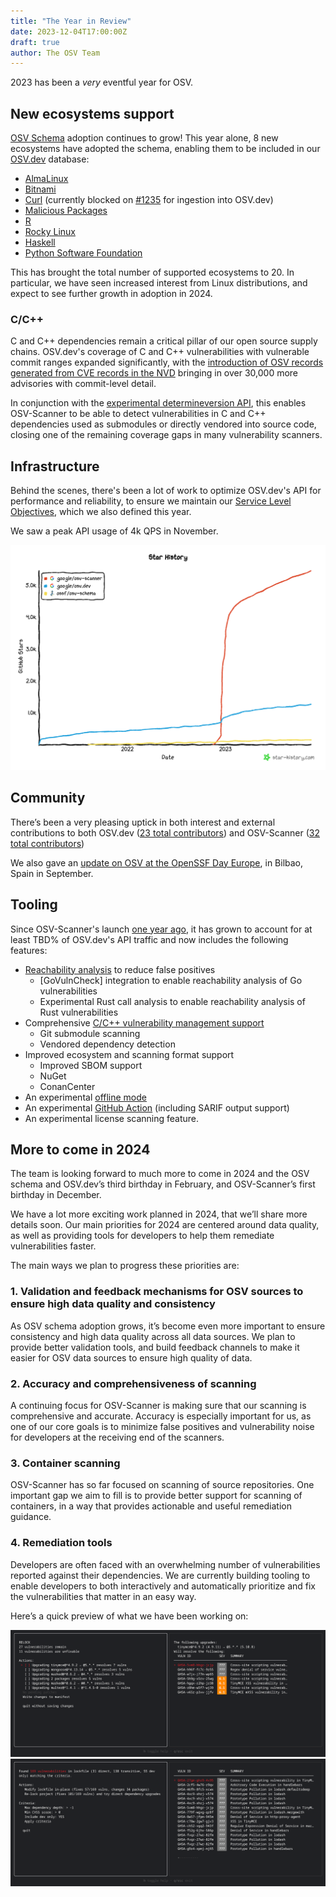 ```yaml
---
title: "The Year in Review"
date: 2023-12-04T17:00:00Z
draft: true
author: The OSV Team
---
```

2023 has been a *very* eventful year for OSV.

## New ecosystems support

[OSV Schema](https://github.com/ossf/osv-schema) adoption continues to grow!
This year alone, 8 new ecosystems have adopted the schema, enabling them to be
included in our [OSV.dev](https://osv.dev/list) database:

* [AlmaLinux](https://osv.dev/blog/posts/almalinux-and-rocky-linux-join-osv/)
* [Bitnami](https://github.com/bitnami/vulndb)
* [Curl](https://curl.se/docs/vuln.json) (currently blocked on [#1235](https://github.com/google/osv.dev/issues/1235) for ingestion into OSV.dev)
* [Malicious Packages](https://openssf.org/blog/2023/10/12/introducing-openssfs-malicious-packages-repository/)
* [R](https://github.com/RConsortium/r-advisory-database)
* [Rocky Linux](https://osv.dev/blog/posts/almalinux-and-rocky-linux-join-osv/)
* [Haskell](https://github.com/haskell/security-advisories)
* [Python Software Foundation](https://discuss.python.org/t/the-python-software-foundation-has-been-authorized-by-the-cve-program-as-a-cve-numbering-authority-cna/32561/3)

This has brought the total number of supported ecosystems to 20. In particular,
we have seen increased interest from Linux distributions, and expect to see
further growth in adoption in 2024.

### C/C++

C and C++ dependencies remain a critical pillar of our open source supply
chains. OSV.dev's coverage of C and C++ vulnerabilities with vulnerable commit
ranges expanded significantly, with the [introduction of OSV records generated
from CVE records in the
NVD](https://osv.dev/blog/posts/introducing-broad-c-c++-support/) bringing in
over 30,000 more advisories with commit-level detail.

In conjunction with the [experimental determineversion
API](https://osv.dev/blog/posts/using-the-determineversion-api/), this enables
OSV-Scanner to be able to detect vulnerabilities in C and C++ dependencies used
as submodules or directly vendored into source code, closing one of the
remaining coverage gaps in many vulnerability scanners.

## Infrastructure

Behind the scenes, there's been a lot of work to optimize OSV.dev's API for
performance and reliability, to ensure we maintain our [Service Level
Objectives](https://google.github.io/osv.dev/faq/#what-are-osvs-service-level-objectives-slos),
which we also defined this year.

We saw a peak API usage of 4k QPS in November.

![Image shows the GitHub star history for all OSV-related GitHub repositories taken at November 17, 2023](star-history-20231117.png "GitHub star history for all OSV repos, as at 2023/11/17")

## Community

There’s been a very pleasing uptick in both interest and external contributions
to both OSV.dev ([23 total contributors](https://github.com/google/osv.dev/graphs/contributors?from=2023-01-01&to=2023-12-31&type=c)) and OSV-Scanner ([32 total contributors](https://github.com/google/osv-scanner/graphs/contributors?from=2023-01-01&to=2023-12-31&type=c))

We also gave an [update on OSV at the OpenSSF Day Europe](https://www.youtube.com/watch?v=WvMXsm_BEf4), in Bilbao, Spain in
September.

## Tooling
Since OSV-Scanner's launch [one year
ago](https://security.googleblog.com/2022/12/announcing-osv-scanner-vulnerability.html),
it has grown to account for at least TBD% of OSV.dev's API traffic and now
includes the following features:

* [Reachability analysis](https://google.github.io/osv-scanner/experimental/#scanning-with-call-analysis) to reduce false positives
  * [GoVulnCheck] integration to enable reachability analysis of Go vulnerabilities
  * Experimental Rust call analysis to enable reachability analysis of Rust vulnerabilities
* Comprehensive [C/C++ vulnerability management support](https://osv.dev/blog/posts/introducing-broad-c-c++-support/)
  * Git submodule scanning
  * Vendored dependency detection
* Improved ecosystem and scanning format support
  * Improved SBOM support
  * NuGet
  * ConanCenter
* An experimental [offline mode](https://google.github.io/osv-scanner/experimental/#offline-mode)
* An experimental [GitHub Action](https://google.github.io/osv-scanner/github-action/) (including SARIF output support)
* An experimental license scanning feature.

## More to come in 2024

The team is looking forward to much more to come in 2024 and the OSV schema and
OSV.dev’s third birthday in February, and OSV-Scanner’s first birthday in
December. 

We have a lot more exciting work planned in 2024, that we’ll share more details
soon. Our main priorities for 2024 are centered around data quality, as well as
providing tools for developers to help them remediate vulnerabilities faster.

The main ways we plan to progress these priorities are:

### 1. Validation and feedback mechanisms for OSV sources to ensure high data quality and consistency
As OSV schema adoption grows, it’s become even more important to ensure
consistency and high data quality across all data sources. We plan to provide
better validation tools, and build feedback channels to  make it easier for OSV
data sources to ensure high quality of data.

### 2. Accuracy and comprehensiveness of scanning
A continuing focus for OSV-Scanner is making sure that our scanning is
comprehensive and accurate. Accuracy is especially important for us, as one of
our core goals is to minimize false positives and vulnerability noise for
developers at the receiving end of the scanners.

### 3. Container scanning
OSV-Scanner has so far focused on scanning of source repositories. One important
gap we aim to fill is to provide better support for scanning of containers, in a
way that provides actionable and useful remediation guidance.

### 4. Remediation tools 
Developers are often faced with an overwhelming number of vulnerabilities
reported against their dependencies. We are currently building tooling to enable
developers to both interactively and automatically prioritize and fix the
vulnerabilities that matter in an easy way.

Here’s a quick preview of what we have been working on: 

![](guided_remediation1.png "A screenshot of the guided remediation tooling under development")
![](guided_remediation2.png "A screenshot of the guided remediation tooling under development")